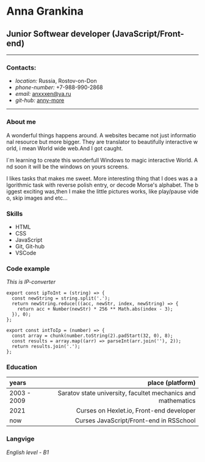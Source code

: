 # Anna Grankina
## Junior Softwear developer (JavaScript/Front-end)

----------------------------------------------------

### Contacts:
* *location:* Russia, Rostov-on-Don
* *phone-number:* +7-988-990-2868
* *email:* anxxxen@ya.ru
* *git-hub:* [anny-more](https://github.com/anny-more/)

----------------------------------------------------

### About me

A wonderful things happens around. A websites became not just informational resource but more bigger. They are translator to beautifully interactive world, i mean World wide web.And I got caught.

I`m learning to create this wonderfull Windows to magic interactive World. And soon it will be the windows on yours screens.

I likes tasks that makes me sweet. More interesting thing that I does was a algorithmic task with reverse polish entry, or decode Morse's alphabet. The biggest exciting was,then I make the little pictures works, like play/pause video, skip images and etc...

### Skills

* HTML 
* CSS
* JavaScript 
* Git, Git-hub
* VSCode

### Code example

_This is IP-converter_


    export const ipToInt = (string) => {
      const newString = string.split('.');
      return newString.reduce(((acc, newStr, index, newString) => {
        return acc + Number(newStr) * 256 ** Math.abs(index - 3);
      }), 0);
    };

    export const intToIp = (number) => {
      const array = chunk(number.toString(2).padStart(32, 0), 8);
      const results = array.map((arr) => parseInt(arr.join(''), 2));
      return results.join('.');
    };


### Education

| years       | place (platform)|
| :---------- | --------------------------------------: |
| 2003 - 2009   |   Saratov state university, facultet mechanics and mathematics 
| 2021        |   Curses on Hexlet.io, Front-end developer |
| now         |   Curses JavaScript/Front-end in RSSchool |

### Langvige
_English level - B1_
